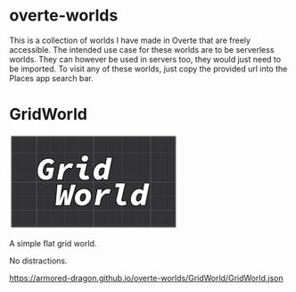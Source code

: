 # overte-worlds
This is a collection of worlds I have made in Overte that are freely accessible. The intended use case for these worlds are to be serverless worlds. They can however be used in servers too, they would just need to be imported.
To visit any of these worlds, just copy the provided url into the Places app search bar.

# GridWorld
<div style="width: 60%; height: 60%">

![GridWorld](/GridWorld/banner.png)

</div>

A simple flat grid world. 

No distractions.

https://armored-dragon.github.io/overte-worlds/GridWorld/GridWorld.json